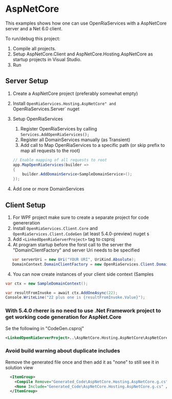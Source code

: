 # AspNetCore

This examples shows how one can use OpenRiaServices with a AspNetCore server and a Net 6.0 client.

To run/debug this project:
1. Compile all projects.
2. Setup AspNetCore.Client and AspNetCore.Hosting.AspNetCore as startup projects in Visual Studio.
3. Run

## Server Setup

1. Create a AspNetCore project (preferably somewhat empty)
1. Install `OpenRiaServices.Hosting.AspNetCore" and `OpenRiaServices.Server` nuget
1. Setup OpenRiaServices
    1. Register OpenRiaServices by calling `Services.AddOpenRiaServices();`
    2. Register all DomainServices manually (as Transient)
    3. Add call to Map OpenRiaServices to a specific path (or skip prefix to map all requests to the root)

    ```csharp
    // Enable mapping of all requests to root 
    app.MapOpenRiaServices(builder =>
    {
        builder.AddDomainService<SampleDomainService>();
    });
    ```

1. Àdd one or more DomainServices


## Client Setup

1. For WPF project make sure to create a separate project for code genereration
2. Install `OpenRiaServices.Client.Core` and `OpenRiaServices.Client.CodeGen` (at least 5.4.0-preview) nuget s
2. Add `<LinkedOpenRiaServerProject>` tag to csproj 
3. At program startup before the forst call to the server the "DomainClientFactory" and server Uri needs to be specified
```csharp
   var serverUri = new Uri("YOUR URI", UriKind.Absolute);
   DomainContext.DomainClientFactory = new OpenRiaServices.Client.DomainClients.BinaryHttpDomainClientFactory(serverUri , new System.Net.Http.HttpClientHandler());
```
4. You can now create instances of your client side context (Samples
```csharp
var ctx = new SampleDomainContext();

var resultFromInvoke = await ctx.AddOneAsync(22);
Console.WriteLine("22 plus one is {resultFromInvoke.Value}");
```

### With 5.4.0 rherer is no need to use .Net Framework project to get working code generation for AspNet.Core

Se the following in "CodeGen.csproj"

```xml
<LinkedOpenRiaServerProject>..\AspNetCore.Hosting.AspNetCore\AspNetCore.Hosting.AspNetCore.csproj</LinkedOpenRiaServerProject>
```

### Avoid build warning about duplicate includes

Remove the generated file once and then add it as "none" to still see it in solution view
```xml
  <ItemGroup>
    <Compile Remove="Generated_Code\AspNetCore.Hosting.AspNetCore.g.cs" />
    <None Include="Generated_Code\AspNetCore.Hosting.AspNetCore.g.cs" />
  </ItemGroup>
```

